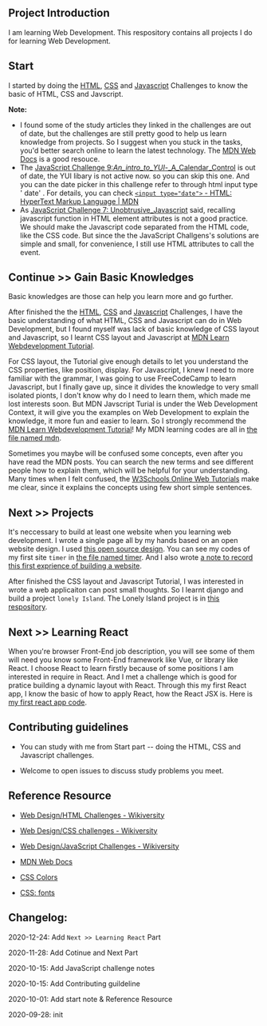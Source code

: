 ## Project Introduction

I am learning Web Development. This respository contains all projects I do for learning Web Development.

## Start

I started by doing the [HTML](https://en.wikiversity.org/wiki/Web_Design/HTML_Challenges), [CSS](https://en.wikiversity.org/wiki/Web_Design/CSS_challenges) and [Javascript](https://en.wikiversity.org/wiki/Web_Design/JavaScript_Challenges) Challenges to know the basic of HTML, CSS and Javscript.

**Note:** 

- I found some of the study articles they linked in the challenges are out of date, but the challenges are still pretty good to help us learn knowledge from projects. So I suggest when you stuck in the tasks, you'd better search online to learn the latest technology. The [MDN Web Docs](https://developer.mozilla.org/en-US/) is a good resouce.
- The [JavaScript Challenge 9:_An_intro_to_YUI_-_A_Calendar_Control](https://en.wikiversity.org/wiki/Web_Design/JavaScript_Challenges#Challenge_9:_An_intro_to_YUI_-_A_Calendar_Control) is out of date, the YUI libary is not active now. so you can skip this one. And you can the date picker in this challenge refer to through html input type ' date' . For details, you can check [`<input type="date">` - HTML: HyperText Markup Language | MDN](https://developer.mozilla.org/en-US/docs/Web/HTML/Element/input/date)
- As [JavaScript Challenge 7: Unobtrusive_Javascript](https://en.wikiversity.org/wiki/Web_Design/JavaScript_Challenges#Challenge_7:_Unobtrusive_Javascript) said, recalling javascript function in HTML element attributes is not a good practice. We should make the Javascript code separated from the HTML code, like the CSS code. But since the the JavaScript Challgens's solutions are simple and small, for convenience, I still use HTML attributes to call the event.

## Continue >> Gain Basic Knowledges

Basic knowledges are those can help you learn more and go further. 

After finished the the [HTML](https://en.wikiversity.org/wiki/Web_Design/HTML_Challenges), [CSS](https://en.wikiversity.org/wiki/Web_Design/CSS_challenges) and [Javascript](https://en.wikiversity.org/wiki/Web_Design/JavaScript_Challenges) Challenges,  I have the basic understanding of what HTML, CSS and Javascript can do in Web Development, but I found myself was lack of basic knowledge of CSS layout and Javascript, so I learnt CSS layout  and Javascript at [MDN Learn Webdevelopment Tutorial](https://developer.mozilla.org/en-US/docs/Learn). 

For CSS layout,  the Tutorial give enough details to let you understand the CSS properties, like position, display. For Javascript, I knew I need to more familiar with the grammar, I was going to use FreeCodeCamp to learn Javascript, but I finally gave up, since it divides the knowledge to very small isolated pionts, I don't know why do I need to learn them, which made me lost interests soon. But MDN Javscript Turial is under the Web Development Context, it will give you the examples on Web Development to explain the knowledge, it more fun and easier to learn. So I strongly recommend the  [MDN Learn Webdevelopment Tutorial](https://developer.mozilla.org/en-US/docs/Learn)! My MDN learning codes are all in [the file named mdn](/mdn).

Sometimes you maybe will be confused some concepts,  even after you have read the MDN posts.  You can search the new terms and see different people how to explain them,  which will be helpful for your understanding. Many times when I felt confused, the [W3Schools Online Web Tutorials](https://www.w3schools.com/) make me clear, since it explains the concepts using few short simple sentences.

## Next >> Projects

It's neccessary to build at least one website when you learning web development. I wrote a single page all by my hands based on an open website design. I used [this open source design](https://themewagon.com/themes/timer-free-responsive-multi-page-personal-bootstrap-template/). You can see my codes of my first site `timer` in [the file named timer](/timer). And I also wrote [a note to record this first exprience of building a website](https://www.cindyli.top/What-I-learned-from-Building-My-First-Website/).

After finished the CSS layout and Javascript Tutorial, I was interested in wrote a web applicaiton can post small thoughts. So I learnt django and build a project `lonely Island`. The Lonely Island project is in [this respository](https://github.com/wkeiss/lonelyisland).

## Next >> Learning React

When you're browser Front-End job description, you will see some of them will need you know some Front-End framework like Vue, or library like React. I choose React to learn firstly because of some positions I am interested in require in React. And I met a challenge which is good for pratice building a dynamic layout with React. Through this my first React app, I know the basic of how to apply React, how the React JSX is. Here is [my first react app code](/1st_React-App).  


## Contributing guidelines

- You can study with me from Start part -- doing the HTML, CSS and Javascript challenges.

- Welcome to open issues to discuss study problems you meet.

## Reference Resource

- [Web Design/HTML Challenges - Wikiversity](https://en.wikiversity.org/wiki/Web_Design/HTML_Challenges)

- [Web Design/CSS challenges - Wikiversity](https://en.wikiversity.org/wiki/Web_Design/CSS_challenges)

- [Web Design/JavaScript Challenges - Wikiversity](https://en.wikiversity.org/wiki/Web_Design/JavaScript_Challenges)

- [MDN Web Docs](https://developer.mozilla.org/en-US/)

- [CSS Colors](https://www.w3schools.com/cssref/css_colors.asp)

- [CSS: fonts](https://www.w3.org/Style/Examples/007/fonts)

## Changelog:

2020-12-24: Add `Next >> Learning React` Part

2020-11-28:  Add Cotinue and Next Part

2020-10-15:  Add JavaScript challenge notes

2020-10-15: Add Contributing guildeline

2020-10-01: Add start note & Reference Resource

2020-09-28: init
